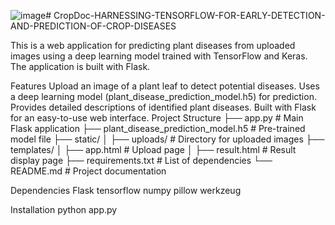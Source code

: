 ![image](https://github.com/user-attachments/assets/983a3a62-67df-42b9-ac40-3d4edeb0d6a3)# CropDoc-HARNESSING-TENSORFLOW-FOR-EARLY-DETECTION-AND-PREDICTION-OF-CROP-DISEASES

This is a web application for predicting plant diseases from uploaded images using a deep learning model trained with TensorFlow and Keras. The application is built with Flask.

Features
Upload an image of a plant leaf to detect potential diseases.
Uses a deep learning model (plant_disease_prediction_model.h5) for prediction.
Provides detailed descriptions of identified plant diseases.
Built with Flask for an easy-to-use web interface.
Project Structure
├── app.py # Main Flask application ├── plant_disease_prediction_model.h5 # Pre-trained model file ├── static/ │ ├── uploads/ # Directory for uploaded images ├── templates/ │ ├── app.html # Upload page │ ├── result.html # Result display page ├── requirements.txt # List of dependencies └── README.md # Project documentation

Dependencies
Flask tensorflow numpy pillow werkzeug

Installation
python app.py

